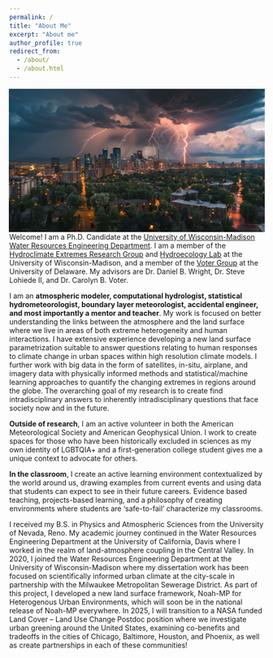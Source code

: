 ```yaml
---
permalink: /
title: "About Me"
excerpt: "About me"
author_profile: true
redirect_from:
  - /about/
  - /about.html
---
```


<img src="../images/headerphoto_aboutme.jpg" alt="Image showing a stormy urban landscape with trees and hydrologic extremes occuring in a very heterogenous region." style="float:right;max-width:100%;height:auto;padding:1px;"/>

Welcome! I am a Ph.D. Candidate at the [University of Wisconsin-Madison Water Resources Engineering Department](https://www.engr.wisc.edu/department/civil-environmental-engineering/research-in-cee/water-resources-engineering-science/). I am a member of the [Hydroclimate Extremes Research Group](https://her.cee.wisc.edu/) and [Hydroecology Lab](https://hydroecology.cee.wisc.edu/) at the University of Wisconsin-Madison, and a member of the [Voter Group](https://carolynbvoter.com/) at the University of Delaware. My advisors are Dr. Daniel B. Wright, Dr. Steve Lohiede II, and Dr. Carolyn B. Voter.

I am an **atmospheric modeler, computational hydrologist, statistical hydrometeorologist, boundary layer meteorologist, accidental engineer, and most importantly a mentor and teacher**. My work is focused on better understanding the links between the atmosphere and the land surface where we live in areas of both extreme heterogeneity and human interactions. I have extensive experience developing a new land surface parametrization suitable to answer questions relating to human responses to climate change in urban spaces within high resolution climate models. I further work with big data in the form of satellites, in-situ, airplane, and imagery data with physically informed methods and statistical/machine learning approaches to quantify the changing extremes in regions around the globe. The overarching goal of my research is to create find intradisciplinary answers to inherently intradisciplinary questions that face society now and in the future. 

**Outside of research**, I am an active volunteer in both the American Meteorological Society and American Geophysical Union. I work to create spaces for those who have been historically excluded in sciences as my own identity of LGBTQIA+ and a first-generation college student gives me a unique context to advocate for others. 

**In the classroom**, I create an active learning environment contextualized by the world around us, drawing examples from current events and using data that students can expect to see in their future careers. Evidence based teaching, projects-based learning, and a philosophy of creating environments where students are ‘safe-to-fail’ characterize my classrooms. 

I received my B.S. in Physics and Atmospheric Sciences from the University of Nevada, Reno. My academic journey continued in the Water Resources Engineering Department at the University of California, Davis where I worked in the realm of land-atmosphere coupling in the Central Valley. In 2020, I joined the Water Resources Engineering Department at the University of Wisconsin-Madison where my dissertation work has been focused on scientifically informed urban climate at the city-scale in partnership with the Milwaukee Metropolitan Sewerage District. As part of this project, I developed a new land surface framework, Noah-MP for Heterogenous Urban Environments, which will soon be in the national release of Noah-MP everywhere. In 2025, I will transition to a NASA funded Land Cover – Land Use Change Postdoc position where we investigate urban greening around the United States, examining co-benefits and tradeoffs in the cities of Chicago, Baltimore, Houston, and Phoenix, as well as create partnerships in each of these communities!

<!-- ======
Like many other Jekyll-based GitHub Pages templates, academicpages makes you separate the website's content from its form. The content & metadata of your website are in structured markdown files, while various other files constitute the theme, specifying how to transform that content & metadata into HTML pages. You keep these various markdown (.md), YAML (.yml), HTML, and CSS files in a public GitHub repository. Each time you commit and push an update to the repository, the [GitHub pages](https://pages.github.com/) service creates static HTML pages based on these files, which are hosted on GitHub's servers free of charge.

Many of the features of dynamic content management systems (like Wordpress) can be achieved in this fashion, using a fraction of the computational resources and with far less vulnerability to hacking and DDoSing. You can also modify the theme to your heart's content without touching the content of your site. If you get to a point where you've broken something in Jekyll/HTML/CSS beyond repair, your markdown files describing your talks, publications, etc. are safe. You can rollback the changes or even delete the repository and start over -- just be sure to save the markdown files! Finally, you can also write scripts that process the structured data on the site, such as [this one](https://github.com/academicpages/academicpages.github.io/blob/master/talkmap.ipynb) that analyzes metadata in pages about talks to display [a map of every location you've given a talk](https://academicpages.github.io/talkmap.html).

Getting started
======
1. Register a GitHub account if you don't have one and confirm your e-mail (required!)
1. Fork [this repository](https://github.com/academicpages/academicpages.github.io) by clicking the "fork" button in the top right.
1. Go to the repository's settings (rightmost item in the tabs that start with "Code", should be below "Unwatch"). Rename the repository "[your GitHub username].github.io", which will also be your website's URL.
1. Set site-wide configuration and create content & metadata (see below -- also see [this set of diffs](http://archive.is/3TPas) showing what files were changed to set up [an example site](https://getorg-testacct.github.io) for a user with the username "getorg-testacct")
1. Upload any files (like PDFs, .zip files, etc.) to the files/ directory. They will appear at https://[your GitHub username].github.io/files/example.pdf.  
1. Check status by going to the repository settings, in the "GitHub pages" section

Site-wide configuration
------
The main configuration file for the site is in the base directory in [_config.yml](https://github.com/academicpages/academicpages.github.io/blob/master/_config.yml), which defines the content in the sidebars and other site-wide features. You will need to replace the default variables with ones about yourself and your site's github repository. The configuration file for the top menu is in [_data/navigation.yml](https://github.com/academicpages/academicpages.github.io/blob/master/_data/navigation.yml). For example, if you don't have a portfolio or blog posts, you can remove those items from that navigation.yml file to remove them from the header.

Create content & metadata
------
For site content, there is one markdown file for each type of content, which are stored in directories like _publications, _talks, _posts, _teaching, or _pages. For example, each talk is a markdown file in the [_talks directory](https://github.com/academicpages/academicpages.github.io/tree/master/_talks). At the top of each markdown file is structured data in YAML about the talk, which the theme will parse to do lots of cool stuff. The same structured data about a talk is used to generate the list of talks on the [Talks page](https://academicpages.github.io/talks), each [individual page](https://academicpages.github.io/talks/2012-03-01-talk-1) for specific talks, the talks section for the [CV page](https://academicpages.github.io/cv), and the [map of places you've given a talk](https://academicpages.github.io/talkmap.html) (if you run this [python file](https://github.com/academicpages/academicpages.github.io/blob/master/talkmap.py) or [Jupyter notebook](https://github.com/academicpages/academicpages.github.io/blob/master/talkmap.ipynb), which creates the HTML for the map based on the contents of the _talks directory).

**Markdown generator**

I have also created [a set of Jupyter notebooks](https://github.com/academicpages/academicpages.github.io/tree/master/markdown_generator
) that converts a CSV containing structured data about talks or presentations into individual markdown files that will be properly formatted for the academicpages template. The sample CSVs in that directory are the ones I used to create my own personal website at stuartgeiger.com. My usual workflow is that I keep a spreadsheet of my publications and talks, then run the code in these notebooks to generate the markdown files, then commit and push them to the GitHub repository.

How to edit your site's GitHub repository
------
Many people use a git client to create files on their local computer and then push them to GitHub's servers. If you are not familiar with git, you can directly edit these configuration and markdown files directly in the github.com interface. Navigate to a file (like [this one](https://github.com/academicpages/academicpages.github.io/blob/master/_talks/2012-03-01-talk-1.md) and click the pencil icon in the top right of the content preview (to the right of the "Raw | Blame | History" buttons). You can delete a file by clicking the trashcan icon to the right of the pencil icon. You can also create new files or upload files by navigating to a directory and clicking the "Create new file" or "Upload files" buttons.

Example: editing a markdown file for a talk
![Editing a markdown file for a talk](/images/editing-talk.png)

For more info
------
More info about configuring academicpages can be found in [the guide](https://academicpages.github.io/markdown/). The [guides for the Minimal Mistakes theme](https://mmistakes.github.io/minimal-mistakes/docs/configuration/) (which this theme was forked from) might also be helpful. -->
